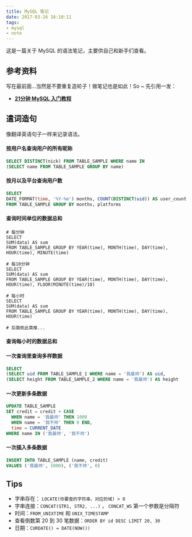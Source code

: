 ```yaml
---
title: MySQL 笔记
date: 2017-03-26 16:10:11
tags:
- mysql
- note
---
```


这是一篇关于 MySQL 的语法笔记，主要供自己和新手们查看。

## 参考资料

写在最前面...当然是不要重复造轮子！做笔记也是如此！So ~ 先引用一发：

- **[21分钟 MySQL 入门教程](http://www.cnblogs.com/mr-wid/archive/2013/05/09/3068229.html)**

## 遣词造句

像翻译英语句子一样来记录语法。

#### 按用户名查询用户的所有昵称

```sql
SELECT DISTINCT(nick) FROM TABLE_SAMPLE WHERE name IN
(SELECT name FROM TABLE_SAMPLE GROUP BY name)
```

#### 按月以及平台查询用户数

```sql
SELECT
DATE_FORMAT(time, '%Y-%m') months, COUNT(DISTINCT(uid)) AS user_count
FROM TABLE_SAMPLE GROUP BY months, platforms
```

#### 查询时间单位的数据总和

```mysql
# 每分钟
SELECT
SUM(data) AS sum
FROM TABLE_SAMPLE GROUP BY YEAR(time), MONTH(time), DAY(time), HOUR(time), MINUTE(time)

# 每10分钟
SELECT
SUM(data) AS sum
FROM TABLE_SAMPLE GROUP BY YEAR(time), MONTH(time), DAY(time), HOUR(time), FLOOR(MINUTE(time)/10)

# 每小时
SELECT
SUM(data) AS sum
FROM TABLE_SAMPLE GROUP BY YEAR(time), MONTH(time), DAY(time), HOUR(time)

# 后面依此类推...
```

#### 查询每小时的数据总和



#### 一次查询里查询多样数据

```sql
SELECT
(SELECT uid FROM TABLE_SAMPLE_1 WHERE name = '我最帅') AS uid,
(SELECT height FROM TABLE_SAMPLE_2 WHERE name = '我最帅') AS height
```

#### 一次更新多条数据

```sql
UPDATE TABLE_SAMPLE
SET credit = credit + CASE
  WHEN name = '我最帅' THEN 1000
  WHEN name = '我不帅' THEN 0 END,
  time = CURRENT_DATE
WHERE name IN ('我最帅', '我不帅')
```

#### 一次插入多条数据

```sql
INSERT INTO TABLE_SAMPLE (name, credit)
VALUES ('我最帅', 1000), ('我不帅', 0)
```


## Tips

- 字串存在： `LOCATE(你要查的字符串，对应的域) > 0`
- 字串连接：`CONCAT(STR1, STR2, ...)` ， `CONCAT_WS` 第一个参数是分隔符
- 时间：`FROM_UNIXTIME` 和 `UNIX_TIMESTAMP`
- 查看倒数第 20 到 30 笔数据：`ORDER BY id DESC LIMIT 20, 30`
- 日期：`CURDATE() = DATE(NOW())`